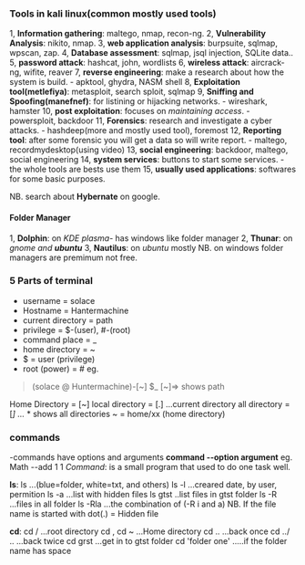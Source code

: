 ### Tools in kali linux(common mostly used tools)
1, **Information gathering**: maltego, nmap, recon-ng.
2, **Vulnerability Analysis**: nikito, nmap.
3, **web application analysis**: burpsuite, sqlmap, wpscan, zap.
4, **Database assessment**: sqlmap, jsql injection, SQLite data..
5, **password attack**: hashcat, john, wordlists
6, **wireless attack**: aircrack-ng, wifite, reaver
7, **reverse engineering**: make a research about how the system is build. 
                - apktool, ghydra, NASM shell
8, **Exploitation tool(metlefiya)**: metasploit, search sploit, sqlmap
9, **Sniffing and Spoofing(manefnef)**: for listining or hijacking networks.
                - wireshark, hamster
10, **post exploitation**: focuses on *maintaining access*.
                - powersploit, backdoor
11, **Forensics**: research and investigate a cyber attacks.
          - hashdeep(more and mostly used tool), foremost
12, **Reporting tool**: after some forensic you will get a data so will write report.
             - maltego, recordmydesktop(using video)
13, **social engineering**: backdoor, maltego, social engineering
14, **system services**: buttons to start some services.
             - the whole tools are bests use them
15, **usually used applications**: softwares for some basic purposes.

NB. search about **Hybernate** on google.
#### Folder Manager
1, **Dolphin**: on *KDE plasma*- has windows like folder manager
2, **Thunar**: on *gnome and **ubuntu***
3, **Nautilus**: on *ubuntu* mostly
NB. on windows folder managers are premimum not free.
### 5 Parts of terminal
- username = solace
- Hostname = Hantermachine
- current directory = path
- privilege = $-(user), #-(root)
- command place = _ 
- home directory = ~
- $ = user (privilege)
- root (power) = # 
eg. 
> (solace @ Huntermachine)-[~]
> $_                                                                   [~]=> shows path

Home Directory = [~]
local directory = [.] ...current directory
all directory = [*]     ...* * shows all directories
~ = home/xx    (home directory)
### commands
-commands have options and arguments
**command --option argument**
eg. Math --add 1 1
*Command*: is a small program that used to do one task well.

**ls**: 
ls ...(blue=folder, white=txt, and others)
ls -l ...creared date, by user, permition
ls -a ...list with hidden files
ls gtst ..list files in gtst folder
ls -R ...files in all folder
ls -Rla ...the combination of (-R i and a)
NB. If the file name is started with dot(.) = Hidden file

**cd**:
cd / ...root directory
cd , cd ~ ...Home directory
cd ..    ...back once
cd ../ ..    ...back twice
cd grst ...get in to gtst folder
cd 'folder one'   .....if the folder name has space